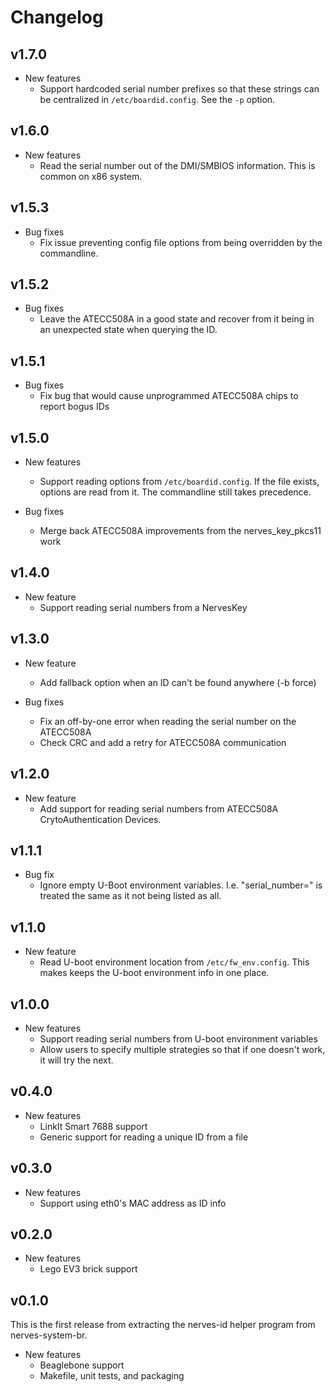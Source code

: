# Changelog

## v1.7.0

* New features
  * Support hardcoded serial number prefixes so that these strings can be
    centralized in `/etc/boardid.config`. See the `-p` option.

## v1.6.0

* New features
  * Read the serial number out of the DMI/SMBIOS information. This is common on
    x86 system.

## v1.5.3

* Bug fixes
  * Fix issue preventing config file options from being overridden by the
    commandline.

## v1.5.2

* Bug fixes
  * Leave the ATECC508A in a good state and recover from it being in an
    unexpected state when querying the ID.

## v1.5.1

* Bug fixes
  * Fix bug that would cause unprogrammed ATECC508A chips to report bogus
    IDs

## v1.5.0

* New features
  * Support reading options from `/etc/boardid.config`. If the file exists,
    options are read from it. The commandline still takes precedence.

* Bug fixes
  * Merge back ATECC508A improvements from the nerves_key_pkcs11 work

## v1.4.0

* New feature
  * Support reading serial numbers from a NervesKey

## v1.3.0

* New feature
  * Add fallback option when an ID can't be found anywhere (-b force)

* Bug fixes
  * Fix an off-by-one error when reading the serial number on the ATECC508A
  * Check CRC and add a retry for ATECC508A communication

## v1.2.0

* New feature
  * Add support for reading serial numbers from ATECC508A CrytoAuthentication
    Devices.

## v1.1.1

* Bug fix
  * Ignore empty U-Boot environment variables. I.e. "serial_number=" is treated
    the same as it not being listed as all.

## v1.1.0

* New feature
  * Read U-boot environment location from `/etc/fw_env.config`. This makes keeps
    the U-boot environment info in one place.

## v1.0.0

* New features
  * Support reading serial numbers from U-boot environment variables
  * Allow users to specify multiple strategies so that if one doesn't work,
    it will try the next.

## v0.4.0

* New features
  * LinkIt Smart 7688 support
  * Generic support for reading a unique ID from a file

## v0.3.0

* New features
  * Support using eth0's MAC address as ID info

## v0.2.0

* New features
  * Lego EV3 brick support

## v0.1.0

This is the first release from extracting the nerves-id helper program from
nerves-system-br.

* New features
  * Beaglebone support
  * Makefile, unit tests, and packaging

